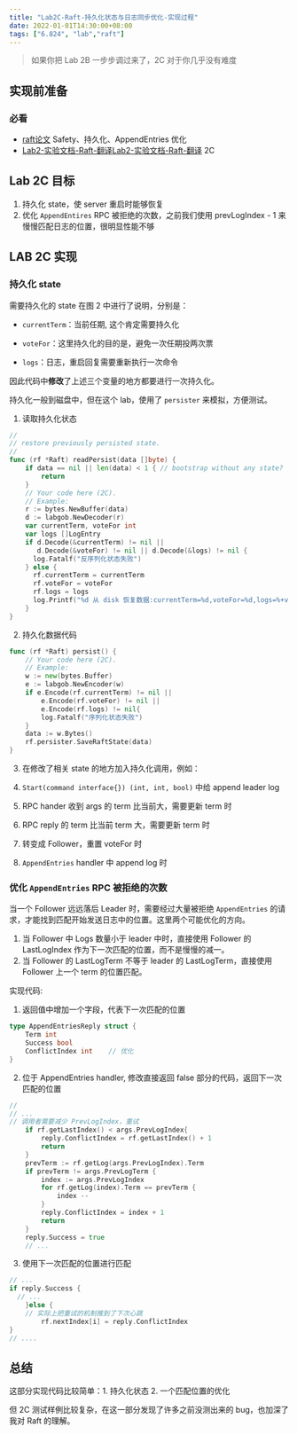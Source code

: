 ```yaml
---
title: "Lab2C-Raft-持久化状态与日志同步优化-实现过程"
date: 2022-01-01T14:30:00+08:00
tags: ["6.824", "lab","raft"]
---
```


> 如果你把 Lab 2B 一步步调过来了，2C 对于你几乎没有难度 

## 实现前准备

### 必看

- [raft论文](https://raft.github.io/raft.pdf) Safety、持久化、AppendEntries 优化
- [Lab2-实验文档-Raft-翻译](https://github.com/he2121/MIT6.824-2021/blob/main/docs-cn/lab-02.md)[Lab2-实验文档-Raft-翻译](https://github.com/he2121/MIT6.824-2021/blob/main/docs-cn/lab-02.md) 2C

## Lab 2C 目标

1. 持久化 state，使 server 重启时能够恢复
2. 优化 `AppendEntires` RPC 被拒绝的次数，之前我们使用 prevLogIndex - 1 来慢慢匹配日志的位置，很明显性能不够

## LAB 2C 实现

### 持久化 state

需要持久化的 state 在图 2 中进行了说明，分别是：

- `currentTerm`：当前任期, 这个肯定需要持久化

- `voteFor`：这里持久化的目的是，避免一次任期投两次票

- `logs`：日志，重启回复需要重新执行一次命令

因此代码中**修改**了上述三个变量的地方都要进行一次持久化。

持久化一般到磁盘中，但在这个 lab，使用了 `persister` 来模拟，方便测试。

1. 读取持久化状态

```go
//
// restore previously persisted state.
//
func (rf *Raft) readPersist(data []byte) {
    if data == nil || len(data) < 1 { // bootstrap without any state?
        return
    }
    // Your code here (2C).
    // Example:
    r := bytes.NewBuffer(data)
    d := labgob.NewDecoder(r)
    var currentTerm, voteFor int
    var logs []LogEntry
    if d.Decode(&currentTerm) != nil ||
       d.Decode(&voteFor) != nil || d.Decode(&logs) != nil {
      log.Fatalf("反序列化状态失败")
    } else {
      rf.currentTerm = currentTerm
      rf.voteFor = voteFor
      rf.logs = logs
      log.Printf("%d 从 disk 恢复数据:currentTerm=%d,voteFor=%d,logs=%+v", rf.me, rf.currentTerm,rf.voteFor, rf.logs)
    }
}
```

2. 持久化数据代码

```go
func (rf *Raft) persist() {
    // Your code here (2C).
    // Example:
    w := new(bytes.Buffer)
    e := labgob.NewEncoder(w)
    if e.Encode(rf.currentTerm) != nil ||
        e.Encode(rf.voteFor) != nil ||
        e.Encode(rf.logs) != nil{
        log.Fatalf("序列化状态失败")
    }
    data := w.Bytes()
    rf.persister.SaveRaftState(data)
}
```

3. 在修改了相关 state 的地方加入持久化调用，例如：

4. `Start(command interface{}) (int, int, bool)` 中给 append leader log

5. RPC hander 收到 args 的 term 比当前大，需要更新 term 时

6. RPC reply 的 term 比当前 term 大，需要更新 term 时

7. 转变成 Follower，重置 voteFor 时

8. `AppendEntries` handler 中 append log 时

### 优化 `AppendEntries` RPC 被拒绝的次数

当一个 Follower 远远落后 Leader 时，需要经过大量被拒绝 `AppendEntries` 的请求，才能找到匹配开始发送日志中的位置。这里两个可能优化的方向。

1. 当 Follower 中 Logs 数量小于 leader 中时，直接使用 Follower 的 LastLogIndex 作为下一次匹配的位置，而不是慢慢的减一。
2. 当 Follower 的 LastLogTerm 不等于 leader 的 LastLogTerm，直接使用 Follower 上一个 term 的位置匹配。

实现代码:

1. 返回值中增加一个字段，代表下一次匹配的位置

```go
type AppendEntriesReply struct {
    Term int
    Success bool
    ConflictIndex int    // 优化
}
```

2. 位于 AppendEntries handler, 修改直接返回 false 部分的代码，返回下一次匹配的位置

```go
// 
// ...
// 调用者需要减少 PrevLogIndex，重试
    if rf.getLastIndex() < args.PrevLogIndex{
        reply.ConflictIndex = rf.getLastIndex() + 1
        return
    }
    prevTerm := rf.getLog(args.PrevLogIndex).Term
    if prevTerm != args.PrevLogTerm {
        index := args.PrevLogIndex
        for rf.getLog(index).Term == prevTerm {
            index --
        }
        reply.ConflictIndex = index + 1
        return
    }
    reply.Success = true
    // ...
```

3. 使用下一次匹配的位置进行匹配

```go
// ...            
if reply.Success {
  // ...
    }else {
    // 实际上把重试的机制推到了下次心跳
        rf.nextIndex[i] = reply.ConflictIndex
}
// ....
```

## 总结

这部分实现代码比较简单：1. 持久化状态 2. 一个匹配位置的优化

但 2C 测试样例比较复杂，在这一部分发现了许多之前没测出来的 bug，也加深了我对 Raft 的理解。
